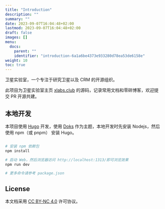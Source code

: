 ```yaml
---
title: "Introduction"
description: ""
summary: ""
date: 2023-09-07T16:04:48+02:00
lastmod: 2023-09-07T16:04:48+02:00
draft: false
images: []
menu:
  docs:
    parent: ""
    identifier: "introduction-6a1a6be4373e933280d78ea53de6158e"
weight: 10
toc: true
---
```


卫星实验室，一个专注于研究卫星以及 CRM 的开源组织。

此项目为卫星实验室主页 [xlabs.club][] 的源码，记录常用文档和零碎博客，欢迎提交 PR 开源共建。

## 本地开发

本项目使用 [Hugo](https://gohugo.io/) 开发，使用 [Doks](<(https://github.com/gethyas/doks)>) 作为主题，本地开发时先安装 Nodejs，然后使用 npm（或 pnpm） 安装 Hugo。

```bash

# 安装 npm 依赖包
npm install

# 启动 Web，然后浏览器访问 http://localhost:1313/即可浏览效果
npm run dev

# 更多命令请参考 package.json

```

## License

本文档采用 [CC BY-NC 4.0][] 许可协议。

[xlabs.club]: https://www.xlabs.club
[CC BY-NC 4.0]: https://creativecommons.org/licenses/by-nc/4.0/
